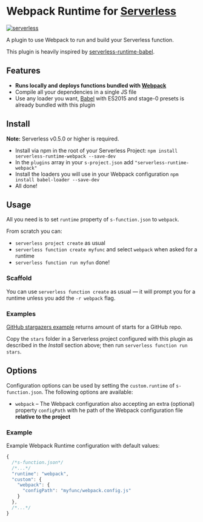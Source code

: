 # Webpack Runtime for [Serverless](http://serverless.com)

[![serverless](http://public.serverless.com/badges/v3.svg)](http://www.serverless.com)

A plugin to use Webpack to run and build your Serverless function.

This plugin is heavily inspired by [serverless-runtime-babel](https://github.com/serverless/serverless-runtime-babel).

## Features
 *  **Runs locally and deploys functions bundled with [Webpack](https://webpack.github.io)**
 *  Compile all your dependencies in a single JS file
 *  Use any loader you want, [Babel](https://babeljs.io) with ES2015 and stage-0 presets is already
    bundled with this plugin

## Install
**Note:** Serverless v0.5.0 or higher is required.
* Install via npm in the root of your Serverless Project: `npm install serverless-runtime-webpack --save-dev`
* In the `plugins` array in your `s-project.json` add `"serverless-runtime-webpack"`
* Install the loaders you will use in your Webpack configuration `npm install babel-loader --save-dev`
* All done!

## Usage
All you need is to set `runtime` property of `s-function.json` to `webpack`.

From scratch you can:

- `serverless project create` as usual
- `serverless function create myfunc` and select `webpack` when asked for a runtime
- `serverless function run myfun` done!

### Scaffold
You can use `serverless function create` as usual — it will prompt you for a runtime unless you add the `-r webpack` flag.

### Examples
[GitHub stargazers example](https://github.com/elastic-coders/serverless-runtime-webpack/tree/master/examples/stars)
returns amount of starts for a GitHub repo.

Copy the `stars` folder in a Serverless project configured with this plugin as described in the
*Install* section above; then run `serverless function run stars`.

## Options

Configuration options can be used by setting the `custom.runtime` of `s-function.json`. The following options are available:

* `webpack` – The Webpack configuration also accepting an extra (optional) property
  `configPath` with he path of the Webpack configuration file **relative to the project**

### Example

Example Webpack Runtime configuration with default values:

```javascript
{
  /*s-function.json*/
  /*...*/
  "runtime": "webpack",
  "custom": {
    "webpack": {
      "configPath": "myfunc/webpack.config.js"
    }
  },
  /*...*/
}
```
